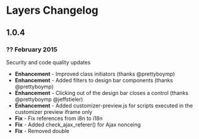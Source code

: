 # Layers Changelog

## 1.0.4
### ?? February 2015

Security and code quality updates

* **Enhancement** - Improved class initiators (thanks @prettyboymp)
* **Enhancement** - Added filters to design bar components (thanks @prettyboymp)
* **Enhancement** - Clicking out of the design bar closes a control (thanks @prettyboymp @jeffstieler)
* **Enhancement** - Added customizer-preview.js for scripts executed in the customizer preview iframe only
* **Fix** - Fix references from i8n to i18n
* **Fix** - Added check_ajax_referer() for Ajax nonceing
* **Fix** - Removed double <title /> tag
* **Fix** - Improved nonce handling and removed any reference to $_REQUEST[] in the code
* **Fix** - Updated Google maps API link for SSL compatability (thanks @oskapt)
* **Fix** - Improved localization (thanks @tmconnect)
* **Fix** - Added sanitization helpers which we hook into the customizer to clean up the Customizer data
* **Tweak** - Added Typekit ID field to the Site Settings, this means that getting Typekit into Layers is now even easier
* **Tweak** - Move hooks and filters outside of their related function_exists closures
* **Tweak** - Replaced deprecated get_page() with get_post()
* **Tweak** - Added version number to all css and js assets being enqueued
* **Tweak** - Added nonce check and remove unnecessary conditional from to update_page_builder_meta()
* **Tweak** - .media block (used extensively in the content widget html) has been tweaked to behave better on different screensizes and with different column widths
* **Tweak** - Changed jquery-masonry to masonry v3 not dependent on jquery
* **Tweak** - Updated hook used for meta box registration
* **Tweak** - Changed in-line styles and scripts to always use admin_print_styles and admin_print_scripts hooks
* **Tweak** - Moved fouc rendering issue fix from in-line to the customizer-preview.js


## 1.0.3
### 23 February 2015

Post-launch bug fixes before settling into a release schedule

* **Fix** - Portfolio preset template now works correctly (thanks @nitinthewiz)
* **Tweak** - Removed layers_site_title(); function in favor of WordPress built in site title function
* **Tweak** - Added <?php get_search_form(); ?> to the 404 page
* **Fix** - Product page styling with sidebars is now correct (thanks @luizbills)
* **Tweak** - Added target=_blank on the Built With Layers badge
* **Fix** - Fixed the Layers dashboard header


## 1.0.2
### 20 February 2015

Theme Check requirements and url updates

* **Fix** - Added sprintf() to any hard coded urls
* **Fix** - Corrected all Layers Dashboard urls
* **Fix** - Removed unuses scripts from /assets/js/
* **Fix** - Fixed 404 page styling

## 1.0.1
### 19 February 2015

Some quick fixes that help improve the overall experience

* **Tweak** - Removed un-needed scripts from loading on the front-end
* **Fix** - Removed un-used images from the /assets/css/images folder
* **Tweak** - Added a notice to download the Layers Updater to the Layers Dashboard
* **Tweak** - Cleaned up third party JS scripts
* **Fix** - Removed unused WooCommerce Sidebars
